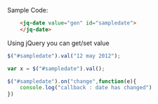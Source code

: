 Sample Code: 
```html
	<jq-date value="gen" id="sampledate">
	</jq-date>
```
Using jQuery you can get/set value

```javascript
$("#sampledate").val("12 may 2012");

var x = $("#sampledate").val();

$("#sampledate").on("change",function(e){
    console.log("callback : date has changed")
})


```